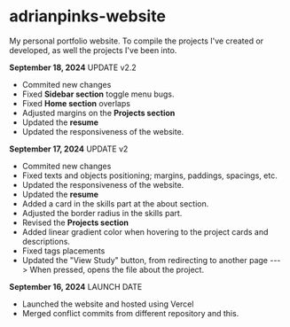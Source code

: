 # adrianpinks-website
My personal portfolio website. To compile the projects I've created or developed, as well the projects I've been into. 

**September 18, 2024** UPDATE v2.2

- Commited new changes
- Fixed **Sidebar section** toggle menu bugs.
- Fixed **Home section** overlaps
- Adjusted margins on the **Projects section**
- Updated the **resume**
- Updated the responsiveness of the website.

**September 17, 2024** UPDATE v2

- Commited new changes 
- Fixed texts and objects positioning; margins, paddings, spacings, etc.
- Updated the responsiveness of the website.
- Updated the **resume**
- Added a card in the skills part at the about section.
- Adjusted the border radius in the skills part.
- Revised the **Projects section**
- Added linear gradient color when hovering to the project cards and descriptions.
- Fixed tags placements
- Updated the "View Study" button, from redirecting to another page ---> When pressed, opens the file about the project.


**September 16, 2024** LAUNCH DATE

- Launched the website and hosted using Vercel
- Merged conflict commits from different repository and this.
